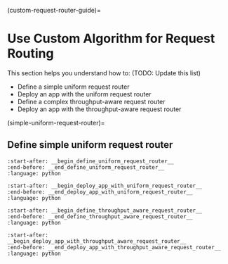 (custom-request-router-guide)=
# Use Custom Algorithm for Request Routing

This section helps you understand how to: (TODO: Update this list)
- Define a simple uniform request router
- Deploy an app with the uniform request router
- Define a complex throughput-aware request router
- Deploy an app with the throughput-aware request router


(simple-uniform-request-router)=
## Define simple uniform request router


```{literalinclude} ../doc_code/custom_request_router.py
:start-after: __begin_define_uniform_request_router__
:end-before: __end_define_uniform_request_router__
:language: python
```

```{literalinclude} ../doc_code/custom_request_router.py
:start-after: __begin_deploy_app_with_uniform_request_router__
:end-before: __end_deploy_app_with_uniform_request_router__
:language: python
```

```{literalinclude} ../doc_code/custom_request_router.py
:start-after: __begin_define_throughput_aware_request_router__
:end-before: __end_define_throughput_aware_request_router__
:language: python
```

```{literalinclude} ../doc_code/custom_request_router.py
:start-after: __begin_deploy_app_with_throughput_aware_request_router__
:end-before: __end_deploy_app_with_throughput_aware_request_router__
:language: python
```
